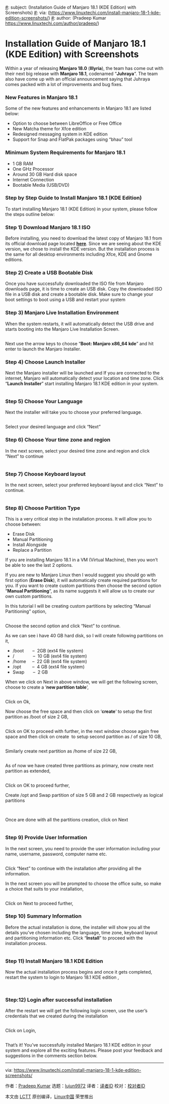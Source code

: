 [#]: collector: (lujun9972)
[#]: translator: ( )
[#]: reviewer: ( )
[#]: publisher: ( )
[#]: url: ( )
[#]: subject: (Installation Guide of Manjaro 18.1 (KDE Edition) with Screenshots)
[#]: via: (https://www.linuxtechi.com/install-manjaro-18-1-kde-edition-screenshots/)
[#]: author: (Pradeep Kumar https://www.linuxtechi.com/author/pradeep/)

Installation Guide of Manjaro 18.1 (KDE Edition) with Screenshots
======

Within a year of releasing **Manjaro 18.0** (**Illyria**), the team has come out with their next big release with **Manjaro 18.1**, codenamed “**Juhraya**“. The team also have come up with an official announcement saying that Juhraya comes packed with a lot of improvements and bug fixes.

### New Features in Manjaro 18.1

Some of the new features and enhancements in Manjaro 18.1 are listed below:

  * Option to choose between LibreOffice or Free Office
  * New Matcha theme for Xfce edition
  * Redesigned messaging system in KDE edition
  * Support for Snap and FlatPak packages using “bhau” tool



### Minimum System Requirements for Manjaro 18.1

  * 1 GB RAM
  * One GHz Processor
  * Around 30 GB Hard disk space
  * Internet Connection
  * Bootable Media (USB/DVD)



### Step by Step Guide to Install Manjaro 18.1 (KDE Edition)

To start installing Manjaro 18.1 (KDE Edition) in your system, please follow the steps outline below:

### Step 1) Download Manjaro 18.1 ISO

Before installing, you need to download the latest copy of Manjaro 18.1 from its official download page located **[here][1]**. Since we are seeing about the KDE version, we chose to install the KDE version. But the installation process is the same for all desktop environments including Xfce, KDE and Gnome editions.

### Step 2) Create a USB Bootable Disk

Once you have successfully downloaded the ISO file from Manjaro downloads page, it is time to create an USB disk. Copy the downloaded ISO file in a USB disk and create a bootable disk. Make sure to change your boot settings to boot using a USB and restart your system

### Step 3) Manjaro Live Installation Environment

When the system restarts, it will automatically detect the USB drive and starts booting into the Manjaro Live Installation Screen.

[![Boot-Manjaro-18-1-kde-installation][2]][3]

Next use the arrow keys to choose “**Boot: Manjaro x86_64 kde**” and hit enter to launch the Manjaro Installer.

### Step 4) Choose Launch Installer

Next the Manjaro installer will be launched and If you are connected to the internet, Manjaro will automatically detect your location and time zone. Click “**Launch Installer**” start installing Manjaro 18.1 KDE edition in your system.

[![Choose-Launch-Installaer-Manjaro18-1-kde][2]][4]

### Step 5) Choose Your Language

Next the installer will take you to choose your preferred language.

[![Choose-Language-Manjaro18-1-Kde-Installation][2]][5]

Select your desired language and click “Next”

### Step 6) Choose Your time zone and region

In the next screen, select your desired time zone and region and click “Next” to continue

[![Select-Location-During-Manjaro18-1-KDE-Installation][2]][6]

### Step 7) Choose Keyboard layout

In the next screen, select your preferred keyboard layout and click “Next” to continue.

[![Select-Keyboard-Layout-Manjaro18-1-kde-installation][2]][7]

### Step 8) Choose Partition Type

This is a very critical step in the installation process. It will allow you to choose between:

  * Erase Disk
  * Manual Partitioning
  * Install Alongside
  * Replace a Partition



If you are installing Manjaro 18.1 in a VM (Virtual Machine), then you won’t be able to see the last 2 options.

If you are new to Manjaro Linux then I would suggest you should go with first option (**Erase Disk**), it will automatically create required partitions for you. If you want to create custom partitions then choose the second option “**Manual Partitioning**“, as its name suggests it will allow us to create our own custom partitions.

In this tutorial I will be creating custom partitions by selecting “Manual Partitioning” option,

[![Manual-Partition-Manjaro18-1-KDE][2]][8]

Choose the second option and click “Next” to continue.

As we can see i have 40 GB hard disk, so I will create following partitions on it,

  * /boot       –  2GB (ext4 file system)
  * /               –  10 GB (ext4 file system)
  * /home     –  22 GB (ext4 file system)
  * /opt         –  4 GB (ext4 file system)
  * Swap       –  2 GB



When we click on Next in above window, we will get the following screen, choose to create a ‘**new partition table**‘,

[![Create-Partition-Table-Manjaro18-1-Installation][2]][9]

Click on Ok,

Now choose the free space and then click on ‘**create**‘ to setup the first partition as /boot of size 2 GB,

[![boot-partition-manjaro-18-1-installation][2]][10]

Click on OK to proceed with further, in the next window choose again free space and then click on create  to setup second partition as / of size 10 GB,

[![slash-root-partition-manjaro18-1-installation][2]][11]

Similarly create next partition as /home of size 22 GB,

[![home-partition-manjaro18-1-installation][2]][12]

As of now we have created three partitions as primary, now create next partition as extended,

[![Extended-Partition-Manjaro18-1-installation][2]][13]

Click on OK to proceed further,

Create /opt and Swap partition of size 5 GB and 2 GB respectively as logical partitions

[![opt-partition-manjaro-18-1-installation][2]][14]

[![swap-partition-manjaro18-1-installation][2]][15]

Once are done with all the partitions creation, click on Next

[![choose-next-after-partition-creation][2]][16]

### Step 9) Provide User Information

In the next screen, you need to provide the user information including your name, username, password, computer name etc.

[![User-creation-details-manjaro18-1-installation][2]][17]

Click “Next” to continue with the installation after providing all the information.

In the next screen you will be prompted to choose the office suite, so make a choice that suits to your installation,

[![Office-Suite-Selection-Manjaro18-1][2]][18]

Click on Next to proceed further,

### Step 10) Summary Information

Before the actual installation is done, the installer will show you all the details you’ve chosen including the language, time zone, keyboard layout and partitioning information etc. Click “**Install**” to proceed with the installation process.

[![Summary-manjaro18-1-installation][2]][19]

### Step 11) Install Manjaro 18.1 KDE Edition

Now the actual installation process begins and once it gets completed, restart the system to login to Manjaro 18.1 KDE edition ,

[![Manjaro18-1-Installation-Progress][2]][20]

[![Restart-Manjaro-18-1-after-installation][2]][21]

### Step:12) Login after successful installation

After the restart we will get the following login screen, use the user’s credentials that we created during the installation

[![Login-screen-after-manjaro-18-1-installation][2]][22]

Click on Login,

[![KDE-Desktop-Screen-Manjaro-18-1][2]][23]

That’s it! You’ve successfully installed Manjaro 18.1 KDE edition in your system and explore all the exciting features. Please post your feedback and suggestions in the comments section below.

--------------------------------------------------------------------------------

via: https://www.linuxtechi.com/install-manjaro-18-1-kde-edition-screenshots/

作者：[Pradeep Kumar][a]
选题：[lujun9972][b]
译者：[译者ID](https://github.com/译者ID)
校对：[校对者ID](https://github.com/校对者ID)

本文由 [LCTT](https://github.com/LCTT/TranslateProject) 原创编译，[Linux中国](https://linux.cn/) 荣誉推出

[a]: https://www.linuxtechi.com/author/pradeep/
[b]: https://github.com/lujun9972
[1]: https://manjaro.org/download/official/kde/
[2]: data:image/gif;base64,R0lGODlhAQABAIAAAAAAAP///yH5BAEAAAAALAAAAAABAAEAAAIBRAA7
[3]: https://www.linuxtechi.com/wp-content/uploads/2019/09/Boot-Manjaro-18-1-kde-installation.jpg
[4]: https://www.linuxtechi.com/wp-content/uploads/2019/09/Choose-Launch-Installaer-Manjaro18-1-kde.jpg
[5]: https://www.linuxtechi.com/wp-content/uploads/2019/09/Choose-Language-Manjaro18-1-Kde-Installation.jpg
[6]: https://www.linuxtechi.com/wp-content/uploads/2019/09/Select-Location-During-Manjaro18-1-KDE-Installation.jpg
[7]: https://www.linuxtechi.com/wp-content/uploads/2019/09/Select-Keyboard-Layout-Manjaro18-1-kde-installation.jpg
[8]: https://www.linuxtechi.com/wp-content/uploads/2019/09/Manual-Partition-Manjaro18-1-KDE.jpg
[9]: https://www.linuxtechi.com/wp-content/uploads/2019/09/Create-Partition-Table-Manjaro18-1-Installation.jpg
[10]: https://www.linuxtechi.com/wp-content/uploads/2019/09/boot-partition-manjaro-18-1-installation.jpg
[11]: https://www.linuxtechi.com/wp-content/uploads/2019/09/slash-root-partition-manjaro18-1-installation.jpg
[12]: https://www.linuxtechi.com/wp-content/uploads/2019/09/home-partition-manjaro18-1-installation.jpg
[13]: https://www.linuxtechi.com/wp-content/uploads/2019/09/Extended-Partition-Manjaro18-1-installation.jpg
[14]: https://www.linuxtechi.com/wp-content/uploads/2019/09/opt-partition-manjaro-18-1-installation.jpg
[15]: https://www.linuxtechi.com/wp-content/uploads/2019/09/swap-partition-manjaro18-1-installation.jpg
[16]: https://www.linuxtechi.com/wp-content/uploads/2019/09/choose-next-after-partition-creation.jpg
[17]: https://www.linuxtechi.com/wp-content/uploads/2019/09/User-creation-details-manjaro18-1-installation.jpg
[18]: https://www.linuxtechi.com/wp-content/uploads/2019/09/Office-Suite-Selection-Manjaro18-1.jpg
[19]: https://www.linuxtechi.com/wp-content/uploads/2019/09/Summary-manjaro18-1-installation.jpg
[20]: https://www.linuxtechi.com/wp-content/uploads/2019/09/Manjaro18-1-Installation-Progress.jpg
[21]: https://www.linuxtechi.com/wp-content/uploads/2019/09/Restart-Manjaro-18-1-after-installation.jpg
[22]: https://www.linuxtechi.com/wp-content/uploads/2019/09/Login-screen-after-manjaro-18-1-installation.jpg
[23]: https://www.linuxtechi.com/wp-content/uploads/2019/09/KDE-Desktop-Screen-Manjaro-18-1.jpg
